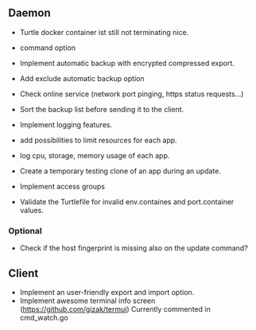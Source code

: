 ## Daemon

* Turtle docker container ist still not terminating nice.

* command option
* Implement automatic backup with encrypted compressed export.
* Add exclude automatic backup option

* Check online service (network port pinging, https status requests...)
* Sort the backup list before sending it to the client.
* Implement logging features.
* add possibilities to limit resources for each app.
* log cpu, storage, memory usage of each app.
* Create a temporary testing clone of an app during an update.
* Implement access groups
* Validate the Turtlefile for invalid env.containes and port.container values.

### Optional
* Check if the host fingerprint is missing also on the update command?



## Client

* Implement an user-friendly export and import option.
* Implement awesome terminal info screen (https://github.com/gizak/termui)
  Currently commented in cmd_watch.go